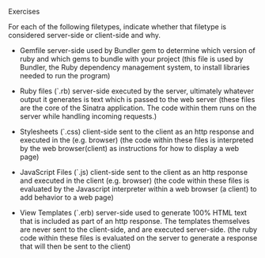 Exercises

For each of the following filetypes, indicate whether that filetype is considered server-side or client-side and why.

- Gemfile 
server-side
used by Bundler gem to determine which version of ruby and which gems to bundle with your project (this file is used by Bundler, the Ruby dependency management system, to install libraries needed to run the program)

- Ruby files (`.rb)
server-side
executed by the server, ultimately whatever output it generates is text which is passed to the web server (these files are the core of the Sinatra application. The code within them runs on the server while handling incoming requests.)

- Stylesheets (`.css)
client-side
sent to the client as an http response and executed in the (e.g. browser) (the code within these files is interpreted by the web browser(client) as instructions for how to display a web page)

- JavaScript Files (`.js)
client-side
sent to the client as an http response and executed in the client (e.g. browser) (the code within these files is evaluated by the Javascript interpreter within a web browser (a client) to add behavior to a web page)

- View Templates (`.erb)
server-side
used to generate 100% HTML text that is included as part of an http response. The templates themselves are never sent to the client-side, and are executed server-side. (the ruby code within these files is evaluated on the server to generate a response that will then be sent to the client)